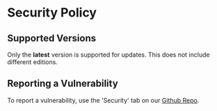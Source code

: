 # Security Policy

## Supported Versions

Only the **latest** version is supported for updates. This does not include different editions.

## Reporting a Vulnerability

To report a vulnerability, use the 'Security' tab on our [Github Repo](https://github.com/studio-nightshade/hallowed).
